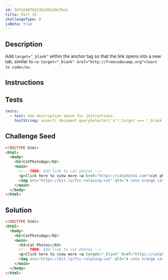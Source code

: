 ```yaml
---
id: 5dfa2407b521be39a3de7be1
title: Part 15
challengeType: 0
isBeta: true
---
```


## Description
<section id='description'>

Add `target="_blank"` within the anchor tag so that the link opens into a new tab, similar to `<a target="_blank" href="http://freecodecamp.org">learn to code</a>`.

</section>

## Instructions
<section id='instructions'>

</section>

## Tests
<section id='tests'>

```yml
tests:
  - text: See description above for instructions.
    testString: assert( document.querySelector('a').target === '_blank' );

```

</section>

## Challenge Seed
<section id='challengeSeed'>

<div id='html-seed'>

```html
<!DOCTYPE html>
<html>
  <body>
    <h2>CatPhotoApp</h2>
    <main>
      <!-- TODO: Add link to cat photos -->
      <p>Click here to view more <a href="https://catphotos.com">cat photos</a>.</p>
      <img src="https://bit.ly/fcc-relaxing-cat" alt="A cute orange cat lying on its back.">
    </main>
  </body>
</html>
```

</div>
</section>

## Solution
<section id='solution'>

```html
<!DOCTYPE html>
<html>
  <body>
    <h2>CatPhotoApp</h2>
    <main>
      <h3>Cat Photos</h3>
      <!-- TODO: Add link to cat photos -->
      <p>Click here to view more <a target="_blank" href="https://catphotos.com">cat photos</a>.</p>
      <img src="https://bit.ly/fcc-relaxing-cat" alt="A cute orange cat lying on its back.">
    </main>
  </body>
</html>
```

</section>
